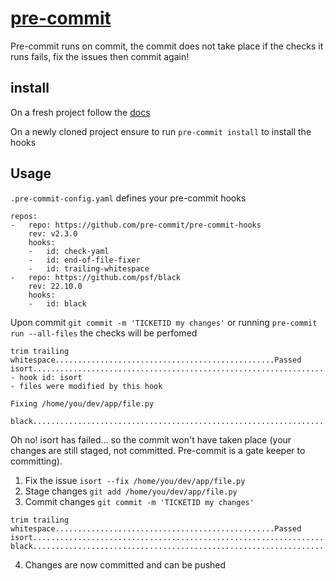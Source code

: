 # [pre-commit](https://pre-commit.com/)


Pre-commit runs on commit, the commit does not take place if the checks it runs fails, fix the issues then commit again!

## install

On a fresh project follow the [docs](https://pre-commit.com/#installation)

On a newly cloned project ensure to run `pre-commit install` to install the hooks

## Usage

`.pre-commit-config.yaml` defines your pre-commit hooks

```
repos:
-   repo: https://github.com/pre-commit/pre-commit-hooks
    rev: v2.3.0
    hooks:
    -   id: check-yaml
    -   id: end-of-file-fixer
    -   id: trailing-whitespace
-   repo: https://github.com/psf/black
    rev: 22.10.0
    hooks:
    -   id: black
```

Upon commit `git commit -m 'TICKETID my changes'` or running `pre-commit run --all-files` the checks will be perfomed

```
trim trailing whitespace.................................................Passed
isort....................................................................Failed
- hook id: isort
- files were modified by this hook

Fixing /home/you/dev/app/file.py

black....................................................................Passed
```

Oh no! isort has failed... so the commit won't have taken place (your changes are still staged, not committed. Pre-commit is a gate keeper to committing).

1. Fix the issue `isort --fix /home/you/dev/app/file.py`
1. Stage changes `git add /home/you/dev/app/file.py`
1. Commit changes `git commit -m 'TICKETID my changes'` 

```
trim trailing whitespace.................................................Passed
isort....................................................................Passed
black....................................................................Passed
```

4. Changes are now committed and can be pushed
